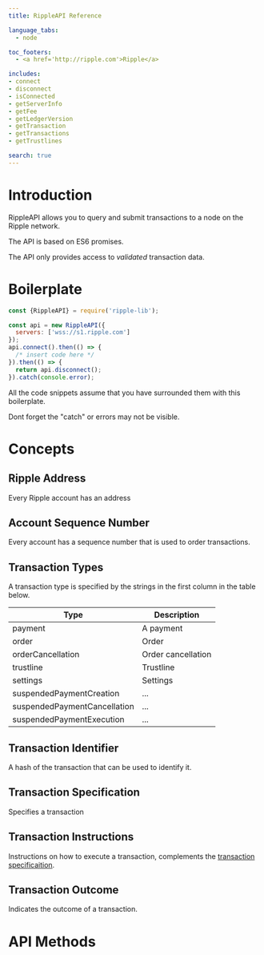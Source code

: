 ```yaml
---
title: RippleAPI Reference

language_tabs:
  - node

toc_footers:
  - <a href='http://ripple.com'>Ripple</a>

includes:
- connect
- disconnect
- isConnected
- getServerInfo
- getFee
- getLedgerVersion
- getTransaction
- getTransactions
- getTrustlines

search: true
---
```


# Introduction

RippleAPI allows you to query and submit transactions to a node on the Ripple network.

The API is based on ES6 promises.

The API only provides access to *validated* transaction data.

# Boilerplate

```javascript
const {RippleAPI} = require('ripple-lib');

const api = new RippleAPI({
  servers: ['wss://s1.ripple.com']
});
api.connect().then(() => {
  /* insert code here */
}).then(() => {
  return api.disconnect();
}).catch(console.error);
```

All the code snippets assume that you have surrounded them with this boilerplate.

<aside class="notice">
Dont forget the "catch" or errors may not be visible.
</aside>

# Concepts

## Ripple Address

Every Ripple account has an address

## Account Sequence Number

Every account has a sequence number that is used to order transactions.

## Transaction Types

A transaction type is specified by the strings in the first column in the table below.

Type | Description
---- | -----------
payment | A payment
order | Order
orderCancellation | Order cancellation
trustline | Trustline
settings | Settings
suspendedPaymentCreation | ...
suspendedPaymentCancellation | ...
suspendedPaymentExecution | ...

## Transaction Identifier

A hash of the transaction that can be used to identify it.

## Transaction Specification

Specifies a transaction

## Transaction Instructions

Instructions on how to execute a transaction, complements the [transaction specificaition](#transaction-specification).

## Transaction Outcome

Indicates the outcome of a transaction.

# API Methods
